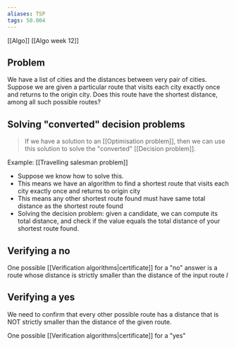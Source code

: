 ```yaml
---
aliases: TSP
tags: 50.004
---
```

[[Algo]]
[[Algo week 12]]

## Problem
We have a list of cities and the distances between very pair of cities. Suppose we are given a particular route that visits each city exactly once and returns to the origin city. Does this route have the shortest distance, among all such possible routes?

## Solving "converted" decision problems
> If we have a solution to an [[Optimisation problem]], then we can use this solution to solve the "converted" [[Decision problem]].

Example: [[Travelling salesman problem]]
- Suppose we know how to solve this.
- This means we have an algorithm to find a shortest route that visits each city exactly once and returns to origin city
- This means any other shortest route found must have same total distance as the shortest route found
- Solving the decision problem: given a candidate, we can compute its total distance, and check if the value equals the total distance of your shortest route found.

## Verifying a no
One possible [[Verification algorithms|certificate]] for a "no" answer is a route whose distance is strictly smaller than the distance of the input route $I$

## Verifying a yes
We need to confirm that every other possible route has a distance that is NOT strictly smaller than the distance of the given route.

One possible [[Verification algorithms|certificate]] for a "yes"